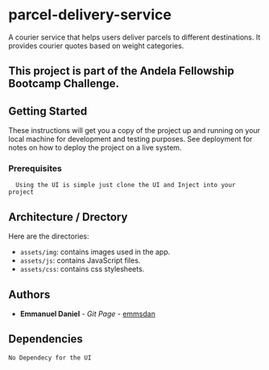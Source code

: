 # parcel-delivery-service
A courier service that helps users deliver parcels to different destinations. It provides courier quotes based on weight categories.

## This project is part of the Andela Fellowship Bootcamp Challenge.

## Getting Started

These instructions will get you a copy of the project up and running on your local machine for development and testing purposes. See deployment for notes on how to deploy the project on a live system.

### Prerequisites

```
  Using the UI is simple just clone the UI and Inject into your project
```

## Architecture / Drectory

  Here are the directories:

  - `assets/img`: contains images used in the app.
  - `assets/js`: contains JavaScript files.
  - `assets/css`: contains css stylesheets.

## Authors

* **Emmanuel Daniel** - *Git Page* - [emmsdan](https://github.com/emmsdan)

## Dependencies

  ```
  No Dependecy for the UI
  ```